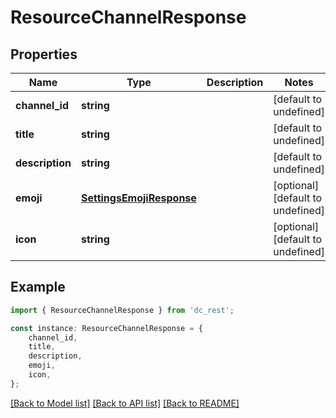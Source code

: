 # ResourceChannelResponse


## Properties

Name | Type | Description | Notes
------------ | ------------- | ------------- | -------------
**channel_id** | **string** |  | [default to undefined]
**title** | **string** |  | [default to undefined]
**description** | **string** |  | [default to undefined]
**emoji** | [**SettingsEmojiResponse**](SettingsEmojiResponse.md) |  | [optional] [default to undefined]
**icon** | **string** |  | [optional] [default to undefined]

## Example

```typescript
import { ResourceChannelResponse } from 'dc_rest';

const instance: ResourceChannelResponse = {
    channel_id,
    title,
    description,
    emoji,
    icon,
};
```

[[Back to Model list]](../README.md#documentation-for-models) [[Back to API list]](../README.md#documentation-for-api-endpoints) [[Back to README]](../README.md)
